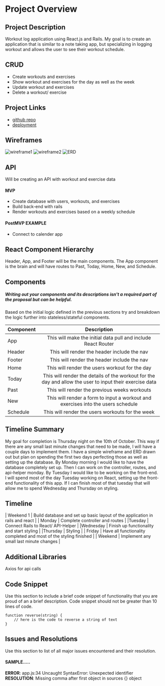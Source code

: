 # Project Overview


## Project Description

Workout log application using React.js and Rails. My goal is to create an application that is similar to a note taking app, but specializing in logging workout and allows the user to see their workout schedule.

## CRUD 
- Create workouts and exercises
- Show workout and exercises for the day as well as the week
- Update workout and exercises
- Delete a workout/ exercise

## Project Links

- [github repo](https://github.com/jcdorr003/workout-log-app.git)
- [deployment]()

## Wireframes

![wireframe1](https://res.cloudinary.com/jcdorr003/image/upload/v1570198265/IMG_0151_yprxtz.heic)
![wireframe2](https://res.cloudinary.com/jcdorr003/image/upload/v1570198266/IMG_0152_p8fkje.heic)
![ERD](https://res.cloudinary.com/jcdorr003/image/upload/v1570198265/IMG_0153_usapts.heic)

## API

Will be creating an API with workout and exercise data


#### MVP
- Create database with users, workouts, and exercises
- Build back-end with rails 
- Render workouts and exercises based on a weekly schedule

#### PostMVP EXAMPLE

- Connect to calender app

## React Component Hierarchy

Header, App, and Footer will be the main components. The App component is the brain and will have routes to Past, Today, Home, New, and Schedule. 

## Components
##### Writing out your components and its descriptions isn't a required part of the proposal but can be helpful.

Based on the initial logic defined in the previous sections try and breakdown the logic further into stateless/stateful components. 

| Component | Description | 
| --- | :---: |  
| App | This will make the initial data pull and include React Router| 
| Header | This will render the header include the nav | 
| Footer | This will render the header include the nav | 
| Home | This will render the users workout for the day |
| Today | This will render the details of the workout for the day and allow the user to input their exercise data|
| Past | This will render the previous weeks workouts |
| New | This will render a form to input a workout and exercises into the users schedule |
| Schedule | This will render the users workouts for the week |

## Timeline Summary
 My goal for completion is Thursday night on the 10th of October. This way if there are any small last minute changes that need to be made, I will have a couple days to implement them. I have a simple wireframe and ERD drawn out but plan on spending the first two days perfecting those as well as setting up the database. By Monday morning I would like to have the database completely set up. Then I can work on the controller, routes, and api-helper monday. By Tuesday I would like to be working on the front-end. I will spend most of the day Tuesday working on React, setting up the front-end functionality of this app. If I can finish most of that tuesday that will allow me to spend Wednesday and Thursday on styling.

## Timeline
| Weekend 1 | Build database and set up basic layout of the application in rails and react |
| Monday | Complete controller and routes |
|Tuesday | Connect Rails to React/ API-Helper |
|Wednesday | Finish up functionality and start styling |
|Thursday | Styling |
| Friday | Have all functionality completed and most of the styling finished |
| Weekend | Implement any small last minute changes |




## Additional Libraries
 Axios for api calls

## Code Snippet

Use this section to include a brief code snippet of functionality that you are proud of an a brief description.  Code snippet should not be greater than 10 lines of code. 

```
function reverse(string) {
	// here is the code to reverse a string of text
}
```

## Issues and Resolutions
 Use this section to list of all major issues encountered and their resolution.

#### SAMPLE.....
**ERROR**: app.js:34 Uncaught SyntaxError: Unexpected identifier                                
**RESOLUTION**: Missing comma after first object in sources {} object